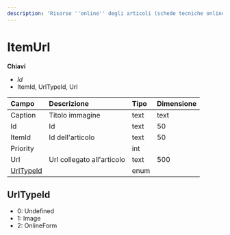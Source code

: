 ```yaml
---
description: 'Risorse ''online'' degli articoli (schede tecniche online, immagini, ...)'
---
```


# ItemUrl

**Chiavi**

* _Id_
* ItemId, UrlTypeId, Url

| Campo | Descrizione | Tipo | Dimensione |
| :--- | :--- | :--- | :--- |
| Caption | Titolo immagine | text | text |
| Id | Id | text | 50 |
| ItemId | Id dell'articolo | text | 50 |
| Priority |  | int |  |
| Url | Url collegato all'articolo | text | 500 |
| [UrlTypeId](itemurl.md#urltypeid) |  | enum |  |

## UrlTypeId

* 0: Undefined
* 1: Image
* 2: OnlineForm

